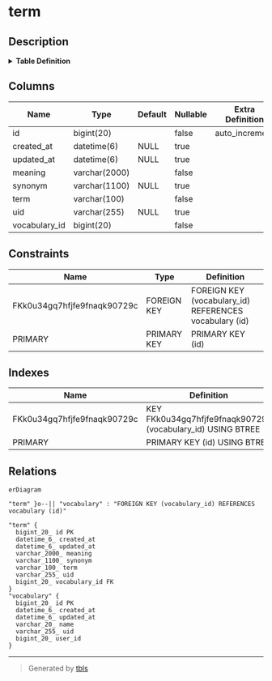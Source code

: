 # term

## Description

<details>
<summary><strong>Table Definition</strong></summary>

```sql
CREATE TABLE `term` (
  `id` bigint(20) NOT NULL AUTO_INCREMENT,
  `created_at` datetime(6) DEFAULT NULL,
  `updated_at` datetime(6) DEFAULT NULL,
  `meaning` varchar(2000) NOT NULL,
  `synonym` varchar(1100) DEFAULT NULL,
  `term` varchar(100) NOT NULL,
  `uid` varchar(255) DEFAULT NULL,
  `vocabulary_id` bigint(20) NOT NULL,
  PRIMARY KEY (`id`),
  KEY `FKk0u34gq7hfjfe9fnaqk90729c` (`vocabulary_id`),
  CONSTRAINT `FKk0u34gq7hfjfe9fnaqk90729c` FOREIGN KEY (`vocabulary_id`) REFERENCES `vocabulary` (`id`)
) ENGINE=InnoDB DEFAULT CHARSET=utf8mb4 COLLATE=utf8mb4_unicode_ci
```

</details>

## Columns

| Name | Type | Default | Nullable | Extra Definition | Children | Parents | Comment |
| ---- | ---- | ------- | -------- | ---------------- | -------- | ------- | ------- |
| id | bigint(20) |  | false | auto_increment |  |  |  |
| created_at | datetime(6) | NULL | true |  |  |  |  |
| updated_at | datetime(6) | NULL | true |  |  |  |  |
| meaning | varchar(2000) |  | false |  |  |  |  |
| synonym | varchar(1100) | NULL | true |  |  |  |  |
| term | varchar(100) |  | false |  |  |  |  |
| uid | varchar(255) | NULL | true |  |  |  |  |
| vocabulary_id | bigint(20) |  | false |  |  | [vocabulary](vocabulary.md) |  |

## Constraints

| Name | Type | Definition |
| ---- | ---- | ---------- |
| FKk0u34gq7hfjfe9fnaqk90729c | FOREIGN KEY | FOREIGN KEY (vocabulary_id) REFERENCES vocabulary (id) |
| PRIMARY | PRIMARY KEY | PRIMARY KEY (id) |

## Indexes

| Name | Definition |
| ---- | ---------- |
| FKk0u34gq7hfjfe9fnaqk90729c | KEY FKk0u34gq7hfjfe9fnaqk90729c (vocabulary_id) USING BTREE |
| PRIMARY | PRIMARY KEY (id) USING BTREE |

## Relations

```mermaid
erDiagram

"term" }o--|| "vocabulary" : "FOREIGN KEY (vocabulary_id) REFERENCES vocabulary (id)"

"term" {
  bigint_20_ id PK
  datetime_6_ created_at
  datetime_6_ updated_at
  varchar_2000_ meaning
  varchar_1100_ synonym
  varchar_100_ term
  varchar_255_ uid
  bigint_20_ vocabulary_id FK
}
"vocabulary" {
  bigint_20_ id PK
  datetime_6_ created_at
  datetime_6_ updated_at
  varchar_20_ name
  varchar_255_ uid
  bigint_20_ user_id
}
```

---

> Generated by [tbls](https://github.com/k1LoW/tbls)
